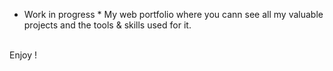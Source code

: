 * Work in progress *
My web portfolio where you cann see all my valuable projects and the tools & skills used for it.
<br>
Enjoy !
